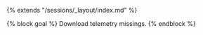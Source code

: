 {% extends "/sessions/_layout/index.md" %}

{% block goal %}
Download telemetry missings.
{% endblock %}
